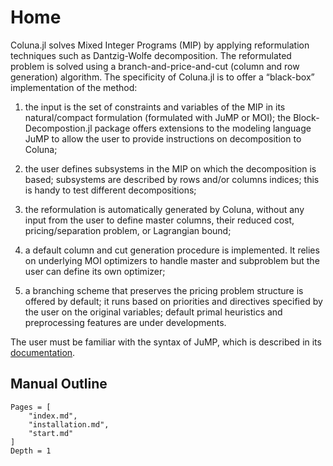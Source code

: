 # Home

Coluna.jl solves Mixed Integer Programs (MIP) by applying reformulation
techniques such as Dantzig-Wolfe decomposition.
The reformulated problem is solved using a branch-and-price-and-cut
(column and row generation) algorithm. The specificity of Coluna.jl
is to offer a “black-box” implementation of the method:

1. the input is the set of constraints and variables of the MIP in
   its natural/compact formulation (formulated with JuMP or MOI); the Block-Decompostion.jl package offers extensions to the modeling language JuMP to allow the user to provide instructions on decomposition to Coluna;

2. the user defines subsystems in the MIP on which the decomposition is based; subsystems are described by rows and/or columns indices; this is handy to
   test different decompositions;

3. the reformulation is automatically generated by Coluna,
   without any input from the user to define master columns,
   their reduced cost, pricing/separation problem, or Lagrangian bound;

4. a default column and cut generation procedure is implemented. It relies
   on underlying MOI optimizers to handle master and subproblem
   but the user can define its own optimizer;

5. a branching scheme that preserves the pricing problem structure
   is offered by default; it runs based on priorities and directives
   specified by the user on the original variables; default primal heuristics
   and preprocessing features are under developments.

The user must be familiar with the syntax of JuMP, which is described in its
[documentation](http://www.juliaopt.org/JuMP.jl/v0.19.0/).

## Manual Outline

```@contents
Pages = [
    "index.md",
    "installation.md",
    "start.md"
]
Depth = 1
```    
